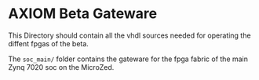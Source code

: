 # AXIOM Beta Gateware
This Directory should contain all the vhdl sources needed for operating the diffent fpgas of the beta.

The `soc_main/` folder contains the gateware for the fpga fabric of the main Zynq 7020 soc on the MicroZed.
